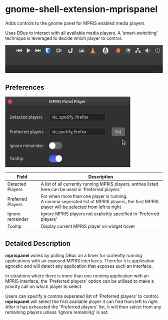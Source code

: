 # gnome-shell-extension-mprispanel

Adds controls to the gnome panel for MPRIS enabled media players

Uses DBus to interact with all available media players. A 'smart-switching' technique is leveraged to decide which player to control.

<img src="images/mprispanel.gif" width="600"/>

## Preferences
<img src="images/gsettings.gif" width="400"/>

| Field              | Description                                           |
|--------------------|-------------------------------------------------------|
| Detected Players   | A list of all currently running MPRIS players, entries listed here can be used in 'Preferred players'|
| Preferred Players  | For when more than one player is running.<br />A comma seperated list of MPRIS players, the first MPRIS player will be selected from left to right|
| Ignore remainder   | Ignore MPRIS players not explicitly specified in 'Preferred players'     |
| Tooltip | Display current MPRIS player on widget hover|

## Detailed Description

**mprispanel** works by polling DBus on a timer for currently running applications with an exposed MPRIS interfaces. Therefor it is application agnostic and will detect any application that exposes such an interface.

In situations where there is more than one running application with an MPRIS interface, the 'Preferred players' option can be utilised to make a priority call on which player to select.

Users can specify a comma seperated list of 'Preferred players' to control. **mprispanel** will select the first available player it can find from left to right. After it has exhausted the 'Preferred players' list, it will then select from any remaining players unless 'Ignore remaining' is set.


